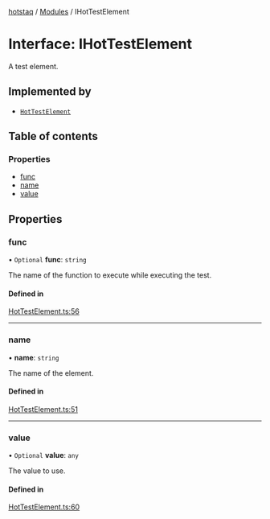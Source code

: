 [hotstaq](../README.md) / [Modules](../modules.md) / IHotTestElement

# Interface: IHotTestElement

A test element.

## Implemented by

- [`HotTestElement`](../classes/HotTestElement.md)

## Table of contents

### Properties

- [func](IHotTestElement.md#func)
- [name](IHotTestElement.md#name)
- [value](IHotTestElement.md#value)

## Properties

### func

• `Optional` **func**: `string`

The name of the function to execute
while executing the test.

#### Defined in

[HotTestElement.ts:56](https://github.com/OurFreeLight/HotStaq/blob/3e452c5/src/HotTestElement.ts#L56)

___

### name

• **name**: `string`

The name of the element.

#### Defined in

[HotTestElement.ts:51](https://github.com/OurFreeLight/HotStaq/blob/3e452c5/src/HotTestElement.ts#L51)

___

### value

• `Optional` **value**: `any`

The value to use.

#### Defined in

[HotTestElement.ts:60](https://github.com/OurFreeLight/HotStaq/blob/3e452c5/src/HotTestElement.ts#L60)
